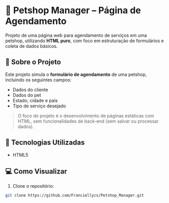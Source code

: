 # 🐾 Petshop Manager – Página de Agendamento

Projeto de uma página web para agendamento de serviços em uma petshop, utilizando **HTML puro**, com foco em estruturação de formulários e coleta de dados básicos.

## 📄 Sobre o Projeto

Este projeto simula o **formulário de agendamento** de uma petshop, incluindo os seguintes campos:

- Dados do cliente
- Dados do pet
- Estado, cidade e país
- Tipo de serviço desejado

> O foco do projeto é o desenvolvimento de páginas estáticas com HTML, sem funcionalidades de back-end (sem salvar ou processar dados).

## 🚀 Tecnologias Utilizadas

- HTML5

## 💻 Como Visualizar

1. Clone o repositório:
```bash
git clone https://github.com/Franciellycs/Petshop_Manager.git

